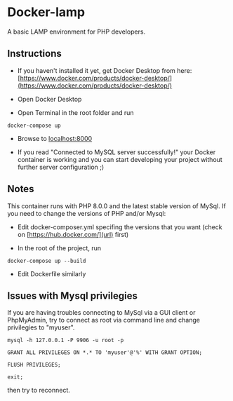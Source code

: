 # Docker-lamp

A basic LAMP environment for PHP developers.

## Instructions

- If you haven't installed it yet, get Docker Desktop from here: 
[https://www.docker.com/products/docker-desktop/](https://www.docker.com/products/docker-desktop/)


- Open Docker Desktop

- Open Terminal in the root folder and run

`docker-compose up`

- Browse to [localhost:8000](http://localhost:8000)

- If you read "Connected to MySQL server successfully!" your Docker container is working and you can start developing your project without further server configuration ;)

## Notes

This container runs with PHP 8.0.0 and the latest stable version of MySql.
If you need to change the versions of PHP and/or Mysql:

- Edit docker-composer.yml specifing the versions that you want (check on [https://hub.docker.com/](url) first)

- In the root of the project, run 

`docker-compose up --build`

- Edit Dockerfile similarly

## Issues with Mysql privilegies

If you are having troubles connecting to MySql via a GUI client or PhpMyAdmin, try to connect as root via command line and change privilegies to "myuser".

`mysql -h 127.0.0.1 -P 9906 -u root -p`

`GRANT ALL PRIVILEGES ON *.* TO 'myuser'@'%' WITH GRANT OPTION;`

`FLUSH PRIVILEGES;`

`exit;`

then try to reconnect.